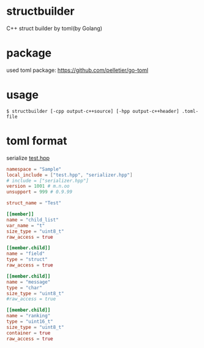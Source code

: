 # structbuilder
C++ struct builder by toml(by Golang)

# package

used toml package:
https://github.com/pelletier/go-toml

# usage

```shell
$ structbuilder [-cpp output-c++source] [-hpp output-c++header] .toml-file
```

# toml format<serializer>

serialize [test.hpp](cpp/test.hpp) 

```toml
namespace = "Sample"
local_include = ["test.hpp", "serializer.hpp"]
# include = ["serializer.hpp"]
version = 1001 # m.n.oo
unsupport = 999 # 0.9.99

struct_name = "Test"

[[member]]
name = "child_list"
var_name = "t"
size_type = "uint8_t"
raw_access = true

[[member.child]]
name = "field"
type = "struct"
raw_access = true

[[member.child]]
name = "message"
type = "char"
size_type = "uint8_t"
#raw_access = true

[[member.child]]
name = "ranking"
type = "uint16_t"
size_type = "uint8_t"
container = true
raw_access = true
```
